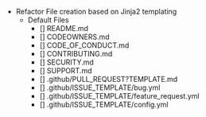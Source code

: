 * Refactor File creation based on Jinja2 templating
    * Default Files
        - [] README.md
        - [] CODEOWNERS.md
        - [] CODE_OF_CONDUCT.md
        - [] CONTRIBUTING.md
        - [] SECURITY.md
        - [] SUPPORT.md
        - [] .github/PULL_REQUEST?TEMPLATE.md
        - [] .github/ISSUE_TEMPLATE/bug.yml
        - [] .github/ISSUE_TEMPLATE/feature_request.yml
        - [] .github/ISSUE_TEMPLATE/config.yml